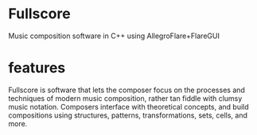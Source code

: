 # Fullscore

Music composition software in C++ using AllegroFlare+FlareGUI

# features

Fullscore is software that lets the composer focus on the processes and techniques of modern music composition, rather tan fiddle with clumsy music notation.  Composers interface with theoretical concepts, and build compositions using structures, patterns, transformations, sets, cells, and more.
